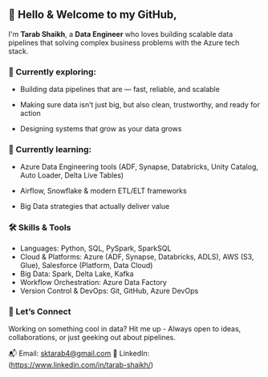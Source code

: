 ## 👋 Hello & Welcome to my GitHub,

I'm **Tarab Shaikh**, a **Data Engineer** who loves building scalable data pipelines that solving complex business problems with the Azure tech stack.

### 🎯 Currently exploring:

* Building data pipelines that are — fast, reliable, and scalable

* Making sure data isn’t just big, but also clean, trustworthy, and ready for action

* Designing systems that grow as your data grows

### 🌱 Currently learning:

* Azure Data Engineering tools (ADF, Synapse, Databricks, Unity Catalog, Auto Loader, Delta Live Tables)

* Airflow, Snowflake & modern ETL/ELT frameworks

* Big Data strategies that actually deliver value

### 🛠️ Skills & Tools

* Languages: Python, SQL, PySpark, SparkSQL
* Cloud & Platforms: Azure (ADF, Synapse, Databricks, ADLS), AWS (S3, Glue), Salesforce (Platform, Data Cloud)
* Big Data: Spark, Delta Lake, Kafka
* Workflow Orchestration: Azure Data Factory
* Version Control & DevOps: Git, GitHub, Azure DevOps

### 🤝 Let’s Connect

Working on something cool in data? 
Hit me up - Always open to ideas, collaborations, or just geeking out about pipelines.

📬 Email: sktarab4@gmail.com 
🔗 LinkedIn: (https://www.linkedin.com/in/tarab-shaikh/)

